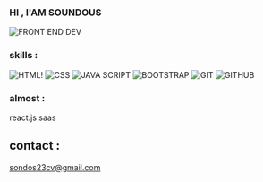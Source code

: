 ### HI , I'AM SOUNDOUS ###

![FRONT END DEV]("https://github.com/user-attachments/assets/7f4a320e-a8e1-475b-a9f8-b3c63082d7ce")

### skills : 

![HTML]('https://pngdownload.io/wp-content/uploads/2023/12/CSS-Logo-PNG-Symbol-for-Web-Development-Transparent-jpg.webp')!
![CSS]('https://p7.hiclipart.com/preview/185/866/361/html-web-design-scalable-vector-graphics-world-wide-web-markup-language-html5-icon-hd.jpg')
![JAVA SCRIPT]('https://p1.hiclipart.com/preview/28/249/258/javascript-logo-web-application-scripting-language-web-development-web-banner-content-management-system-yellow-line-png-clipart.jpg')
![BOOTSTRAP]('https://toppng.com/uploads/preview/bootstrap-featured-image-bootstrap-3-logo-11563293130teouf93qpu.png')
![GIT]('https://p1.hiclipart.com/preview/678/218/574/logo-logo-git-line-cheat-sheet-signage-cheating-mug-png-clipart.jpg')
![GITHUB]('https://encrypted-tbn0.gstatic.com/images?q=tbn:ANd9GcQJvu0wx3DcRTh3u_Vfm4FDa4hyC18FS6wFTQ&s')

### almost : 
react.js 
saas

## contact : 
sondos23cv@gmail.com 
